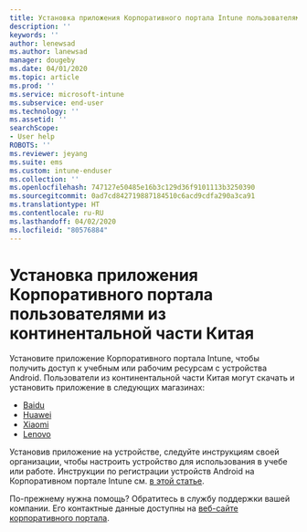 ```yaml
---
title: Установка приложения Корпоративного портала Intune пользователями из континентальной части Китая | Документация Майкрософт
description: ''
keywords: ''
author: lenewsad
ms.author: lanewsad
manager: dougeby
ms.date: 04/01/2020
ms.topic: article
ms.prod: ''
ms.service: microsoft-intune
ms.subservice: end-user
ms.technology: ''
ms.assetid: ''
searchScope:
- User help
ROBOTS: ''
ms.reviewer: jeyang
ms.suite: ems
ms.custom: intune-enduser
ms.collection: ''
ms.openlocfilehash: 747127e50485e16b3c129d36f9101113b3250390
ms.sourcegitcommit: 0ad7cd842719887184510c6acd9cdfa290a3ca91
ms.translationtype: HT
ms.contentlocale: ru-RU
ms.lasthandoff: 04/02/2020
ms.locfileid: "80576884"
---
```

# <a name="install-company-portal-app-in-mainland-china"></a>Установка приложения Корпоративного портала пользователями из континентальной части Китая   

Установите приложение Корпоративного портала Intune, чтобы получить доступ к учебным или рабочим ресурсам с устройства Android. Пользователи из континентальной части Китая могут скачать и установить приложение в следующих магазинах: 

* [Baidu](https://go.microsoft.com/fwlink/?linkid=836946)
* [Huawei](https://go.microsoft.com/fwlink/?linkid=836948)
* [Xiaomi](https://go.microsoft.com/fwlink/?linkid=836947) 
* [Lenovo](https://go.microsoft.com/fwlink/?linkid=2125082)

Установив приложение на устройстве, следуйте инструкциям своей организации, чтобы настроить устройство для использования в учебе или работе. Инструкции по регистрации устройств Android на Корпоративном портале Intune см. [в этой статье](enroll-device-android-company-portal.md).  

По-прежнему нужна помощь? Обратитесь в службу поддержки вашей компании. Его контактные данные доступны на [веб-сайте корпоративного портала](https://go.microsoft.com/fwlink/?linkid=2010980).

